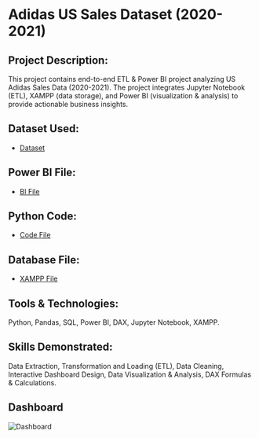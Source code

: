 # Adidas US Sales Dataset (2020-2021)
## Project Description:
This project contains end-to-end ETL & Power BI project analyzing US Adidas Sales Data (2020-2021). The project integrates Jupyter Notebook (ETL), XAMPP (data storage), and Power BI (visualization & analysis) to provide actionable business insights.
## Dataset Used:
- <a href = "https://github.com/Jeevanabishek/Adidas-US-Sales-Dataset_2020-2021_/blob/main/Adidas%20US%20Sales%20Datasets.xlsx">Dataset</a>
## Power BI File:
- <a href = "https://github.com/Jeevanabishek/Adidas-US-Sales-Dataset_2020-2021_/blob/main/Adidas%20US%20Sales%20Dataset%20(2020-2021).pbix">BI File</a>
## Python Code:
- <a href = "https://github.com/Jeevanabishek/Adidas-US-Sales-Dataset_2020-2021_/blob/main/Adidas%20US%20Sales%20Dataset%20(2020-2021).ipynb">Code File</a>
## Database File:
- <a href = "https://github.com/Jeevanabishek/Adidas-US-Sales-Dataset_2020-2021_/blob/main/Adidas%20Sales.sql">XAMPP File</a>
## Tools & Technologies:
Python, Pandas, SQL, Power BI, DAX, Jupyter Notebook, XAMPP.
## Skills Demonstrated:
Data Extraction, Transformation and Loading (ETL), Data Cleaning, Interactive Dashboard Design, Data Visualization & Analysis, DAX Formulas & Calculations.
## Dashboard
![Dashboard](https://github.com/user-attachments/assets/b712c39b-3ac8-4b5b-9645-5c0bc9e82f37)
